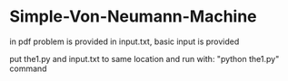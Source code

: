 # Simple-Von-Neumann-Machine

in pdf problem is provided
in input.txt, basic input is provided

put the1.py and input.txt to same location and run with:
  "python the1.py" command
